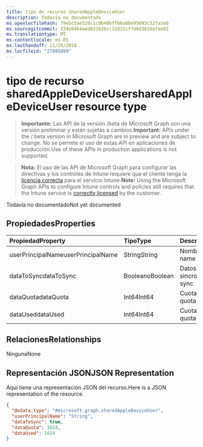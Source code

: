 ```yaml
---
title: tipo de recurso sharedAppleDeviceUser
description: Todavía no documentado
ms.openlocfilehash: 79ebc5ae520c1c9b40bffb6a86e95693c52fa1e6
ms.sourcegitcommit: 334e84b4aed63162bcc31831cffd6d363dafee02
ms.translationtype: MT
ms.contentlocale: es-ES
ms.lasthandoff: 11/29/2018
ms.locfileid: "27085099"
---
```

# <a name="sharedappledeviceuser-resource-type"></a><span data-ttu-id="90329-103">tipo de recurso sharedAppleDeviceUser</span><span class="sxs-lookup"><span data-stu-id="90329-103">sharedAppleDeviceUser resource type</span></span>

> <span data-ttu-id="90329-104">**Importante:** Las API de la versión /beta de Microsoft Graph son una versión preliminar y están sujetas a cambios.</span><span class="sxs-lookup"><span data-stu-id="90329-104">**Important:** APIs under the / beta version in Microsoft Graph are in preview and are subject to change.</span></span> <span data-ttu-id="90329-105">No se permite el uso de estas API en aplicaciones de producción.</span><span class="sxs-lookup"><span data-stu-id="90329-105">Use of these APIs in production applications is not supported.</span></span>

> <span data-ttu-id="90329-106">**Nota:** El uso de las API de Microsoft Graph para configurar las directivas y los controles de Intune requiere que el cliente tenga la [licencia correcta](https://go.microsoft.com/fwlink/?linkid=839381) para el servicio Intune.</span><span class="sxs-lookup"><span data-stu-id="90329-106">**Note:** Using the Microsoft Graph APIs to configure Intune controls and policies still requires that the Intune service is [correctly licensed](https://go.microsoft.com/fwlink/?linkid=839381) by the customer.</span></span>

<span data-ttu-id="90329-107">Todavía no documentado</span><span class="sxs-lookup"><span data-stu-id="90329-107">Not yet documented</span></span>
## <a name="properties"></a><span data-ttu-id="90329-108">Propiedades</span><span class="sxs-lookup"><span data-stu-id="90329-108">Properties</span></span>
|<span data-ttu-id="90329-109">Propiedad</span><span class="sxs-lookup"><span data-stu-id="90329-109">Property</span></span>|<span data-ttu-id="90329-110">Tipo</span><span class="sxs-lookup"><span data-stu-id="90329-110">Type</span></span>|<span data-ttu-id="90329-111">Descripción</span><span class="sxs-lookup"><span data-stu-id="90329-111">Description</span></span>|
|:---|:---|:---|
|<span data-ttu-id="90329-112">userPrincipalName</span><span class="sxs-lookup"><span data-stu-id="90329-112">userPrincipalName</span></span>|<span data-ttu-id="90329-113">String</span><span class="sxs-lookup"><span data-stu-id="90329-113">String</span></span>|<span data-ttu-id="90329-114">Nombre de usuario</span><span class="sxs-lookup"><span data-stu-id="90329-114">User name</span></span>|
|<span data-ttu-id="90329-115">dataToSync</span><span class="sxs-lookup"><span data-stu-id="90329-115">dataToSync</span></span>|<span data-ttu-id="90329-116">Booleano</span><span class="sxs-lookup"><span data-stu-id="90329-116">Boolean</span></span>|<span data-ttu-id="90329-117">Datos para la sincronización</span><span class="sxs-lookup"><span data-stu-id="90329-117">Data to sync</span></span>|
|<span data-ttu-id="90329-118">dataQuota</span><span class="sxs-lookup"><span data-stu-id="90329-118">dataQuota</span></span>|<span data-ttu-id="90329-119">Int64</span><span class="sxs-lookup"><span data-stu-id="90329-119">Int64</span></span>|<span data-ttu-id="90329-120">Cuota de datos</span><span class="sxs-lookup"><span data-stu-id="90329-120">Data quota</span></span>|
|<span data-ttu-id="90329-121">dataUsed</span><span class="sxs-lookup"><span data-stu-id="90329-121">dataUsed</span></span>|<span data-ttu-id="90329-122">Int64</span><span class="sxs-lookup"><span data-stu-id="90329-122">Int64</span></span>|<span data-ttu-id="90329-123">Cuota de datos</span><span class="sxs-lookup"><span data-stu-id="90329-123">Data quota</span></span>|

## <a name="relationships"></a><span data-ttu-id="90329-124">Relaciones</span><span class="sxs-lookup"><span data-stu-id="90329-124">Relationships</span></span>
<span data-ttu-id="90329-125">Ninguna</span><span class="sxs-lookup"><span data-stu-id="90329-125">None</span></span>
## <a name="json-representation"></a><span data-ttu-id="90329-126">Representación JSON</span><span class="sxs-lookup"><span data-stu-id="90329-126">JSON Representation</span></span>
<span data-ttu-id="90329-127">Aquí tiene una representación JSON del recurso.</span><span class="sxs-lookup"><span data-stu-id="90329-127">Here is a JSON representation of the resource.</span></span>
<!-- {
  "blockType": "resource",
  "@odata.type": "microsoft.graph.sharedAppleDeviceUser"
}
-->
``` json
{
  "@odata.type": "#microsoft.graph.sharedAppleDeviceUser",
  "userPrincipalName": "String",
  "dataToSync": true,
  "dataQuota": 1024,
  "dataUsed": 1024
}
```





